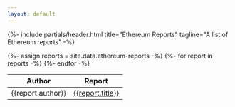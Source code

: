 ```yaml
---
layout: default
---
```



{%- include partials/header.html title="Ethereum Reports" tagline="A list of Ethereum reports" -%}


<!-- Content -->
<section id="reports" class="pb-5">
  <div class="container">
    <div class="table-responsive mx-auto" style="max-width: 40rem;">
      <table id="reportsTable" class="table">
        <thead>
          <tr>
            <th scope="col">Author</th>
            <th scope="col">Report</th>
          </tr>
        </thead>
        <tbody>
          {%- assign reports = site.data.ethereum-reports -%}
          {%- for report in reports -%}
            <tr>
              <td>{{report.author}}</td>
              <td><a href="{{report.link}}" target="_blank">{{report.title}}</a></td>
            </tr>
          {%- endfor -%}
        </tbody>
      </table>
    </div>
  </div>
</section>
